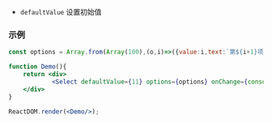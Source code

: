 - `defaultValue` 设置初始值

### 示例

<!--start-code-->

```jsx
const options = Array.from(Array(100),(o,i)=>({value:i,text:`第${i+1}项`.repeat(Math.round(i/200 +1))}));

function Demo(){
    return <div>
            <Select defaultValue={11} options={options} onChange={console.log}/>
    </div>
}

ReactDOM.render(<Demo/>);
```

<!--end-code-->
